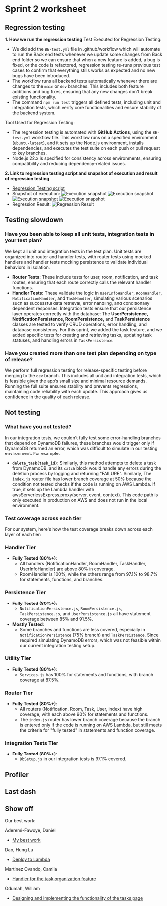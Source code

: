 # Sprint 2 worksheet

## Regression testing
**1. How we run the regression testing**
Test Executed for Regression Testing:
  * We did add the `BE-test.yml` file in .github/workflow which will automate to run the Back end tests whenever we update some changes from Back end folder so we can ensure that when a new feature is added, a bug is fixed, or the code is refactored, regression testing re-runs previous test cases to confirm that everything stills works as expected and no new bugs have been introduced.
  * The workflow runs all backend tests automatically whenever there are changes to the `main` or `dev` branches. This includes both feature additions and bug fixes, ensuring that any new changes don't break existing functionality.
  * The command `npm run test` triggers all defined tests, including unit and integration tests, which verify core functionalities and ensure stability of the backend system.

Tool Used for Regression Testing:
  * The regression testing is automated with **GitHub Actions**, using the `BE-test.yml` workflow file. This workflow runs on a specified environment (`ubuntu-latest`), and it sets up the Node.js environment, installs dependencies, and executes the test suite on each push or pull request to key branches.
  * Node.js 22.x is specified for consistency across environments, ensuring compatibility and reducing dependency-related issues.

**2. Link to regression testing script and snapshot of execution and result of regression testing**
 * [Regression Testing script](https://github.com/WilliamOdumah/RoomHub/blob/main/.github/workflows/BE-test.yml)
 * Snapshot of execution:
 ![Execution snapshot](./images/Execution_snapshot_1.png)
 ![Execution snapshot](./images/Execution_snapshot_2.png)
 ![Execution snapshot](./images/Execution_snapshot_3.png)
 ![Execution snapshot](./images/Execution_snapshot_4.png)
 * Regression Result:
 ![Regression Result](./images/Regression_Result.png)
## Testing slowdown
### Have you been able to keep all unit tests, integration tests in your test plan? 
We kept all unit and integration tests in the test plan. Unit tests are organized into router and handler tests, with router tests using mocked handlers and handler tests mocking persistence to validate individual behaviors in isolation. 
- **Router Tests:** These include tests for user, room, notification, and task routes, ensuring that each route correctly calls the relevant handler functions.
- **Handler Tests:** These validate the logic in `UserInfoHandler`, `RoomHandler`, `NotificationHandler`, and `TaskHandler`, simulating various scenarios such as successful data retrieval, error handling, and conditionally dependent responses.
Integration tests ensure that our persistence layer operates correctly with the database:
The **UserPersistence, NotificationPersistence, RoomPersistence,** and **TaskPersistence** classes are tested to verify CRUD operations, error handling, and database consistency. For this sprint, we added the task feature, and we added specific tests for creating and retrieving tasks, updating task statuses, and handling errors in `TaskPersistence`.
### Have you created more than one test plan depending on type of release?
We perform full regression testing for release-specific testing before merging to the `dev` branch. This includes all unit and integration tests, which is feasible given the app’s small size and minimal resource demands. Running the full suite ensures stability and prevents regressions, maintaining code reliability with each update. This approach gives us confidence in the quality of each release.


## Not testing
### What have you not tested? 
In our integration tests, we couldn’t fully test some error-handling branches that depend on DynamoDB failures, these branches would trigger only if DynamoDB returned an error, which was difficult to simulate in our testing environment. For example:
- **`delete_task(task_id)`**: Similarly, this method attempts to delete a task from DynamoDB, and its `catch` block would handle any errors during the deletion process by logging and returning "FAILURE".
Similarly, The `index.js` router file has lower branch coverage at 50% because the condition not tested checks if the code is running on AWS Lambda. If true, it sets up the Lambda handler with awsServerlessExpress.proxy(server, event, context). This code path is only executed in production on AWS and does not run in the local environment.

### Test coverage across each tier
For our system, here's how the test coverage breaks down across each layer of each tier:
### Handler Tier
- **Fully Tested (80%+)**: 
  - All handlers (NotificationHandler, RoomHandler, TaskHandler, UserInfoHandler) are above 80% in coverage. 
  - RoomHandler is 100%, while the others range from 97.1% to 98.7% for statements, functions, and branches.

### Persistence Tier
- **Fully Tested (80%+)**: 
  - `NotificationPersistence.js`, `RoomPersistence.js`, `TaskPersistence.js`, and `UserPersistence.js` all have statement coverage between 85% and 91.5%. 
- **Mostly Tested**: 
  - Some branches and functions are less covered, especially in `NotificationPersistence` (75% branch) and `TaskPersistence`. Since required simulating DynamoDB errors, which was not feasible within our current integration testing setup. 

### Utility Tier
- **Fully Tested (80%+)**: 
  - `Services.js` has 100% for statements and functions, with branch coverage at 87.5%. 

### Router Tier
- **Fully Tested (80%+)**: 
  - All routers (Notification, Room, Task, User, index) have high coverage, with each above 90% for statements and functions. 
  - The `index.js` router has lower branch coverage because the branch is entered only if the code is running on AWS Lambda, but still meets the criteria for "fully tested" in statements and function coverage.

### Integration Tests Tier
- **Fully Tested (80%+)**: 
  - `DbSetup.js` in our integration tests is 97.1% covered.


## Profiler


## Last dash


## Show off
Our best work:

Aderemi-Fawoye, Daniel
 * [My best work]()

Dao, Hung Lu
 * [Deploy to Lambda](https://github.com/WilliamOdumah/RoomHub/blob/main/.github/workflows/main.yml)

Martinez Ovando, Camila
 * [Handler for the task organization feature](https://github.com/WilliamOdumah/RoomHub/blob/main/Backend/src/Handler/TaskHandler.js)

Odumah, William
 * [Designing and implementing the functionality of the tasks page](https://github.com/WilliamOdumah/RoomHub/blob/main/Frontend/src/pages/ManageTasksPage.js)
